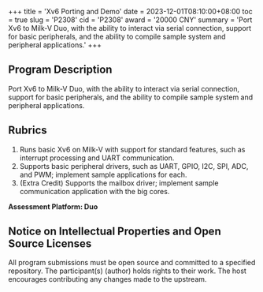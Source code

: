 +++
title = 'Xv6 Porting and Demo'
date = 2023-12-01T08:10:00+08:00
toc = true
slug = 'P2308'
cid = 'P2308'
award = '20000 CNY'
summary = 'Port Xv6 to Milk-V Duo, with the ability to interact via serial connection, support for basic peripherals, and the ability to compile sample system and peripheral applications.'
+++

## Program Description

Port Xv6 to Milk-V Duo, with the ability to interact via serial connection, support for basic peripherals, and the ability to compile sample system and peripheral applications.

## Rubrics

1. Runs basic Xv6 on Milk-V with support for standard features, such as interrupt processing and UART communication.
2. Supports basic peripheral drivers, such as UART, GPIO, I2C, SPI, ADC, and PWM; implement sample applications for each.
3. (Extra Credit) Supports the mailbox driver; implement sample communication application with the big cores.

**Assessment Platform: Duo**

## Notice on Intellectual Properties and Open Source Licenses

All program submissions must be open source and committed to a specified repository. The participant(s) (author) holds rights to their work. The host encourages contributing any changes made to the upstream.
